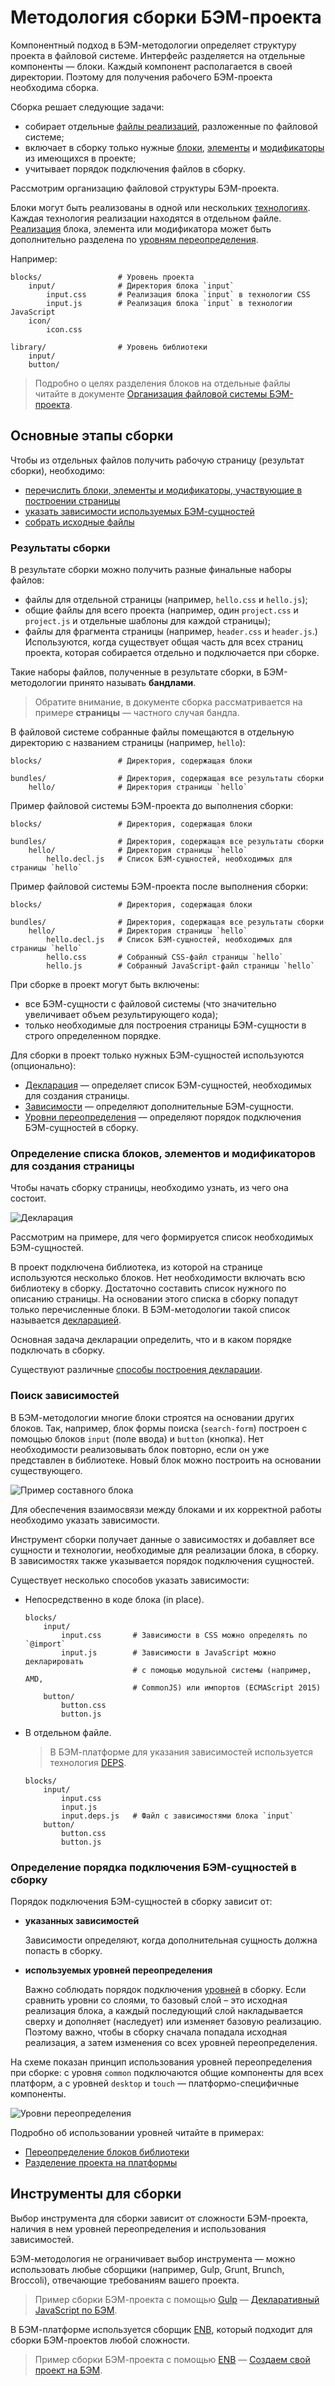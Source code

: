 # Методология сборки БЭМ-проекта

Компонентный подход в БЭМ-методологии определяет структуру проекта в файловой системе. Интерфейс разделяется на отдельные компоненты — блоки. Каждый компонент располагается в своей директории. Поэтому для получения рабочего БЭМ-проекта необходима сборка.

Сборка решает следующие задачи:
* собирает отдельные [файлы реализаций](../filesystem/filesystem.ru.md#Реализация-блока-разделяется-на-отдельные-файлы), разложенные по файловой системе;
* включает в сборку только нужные [блоки](../key-concepts/key-concepts.ru.md#Блок), [элементы](../key-concepts/key-concepts.ru.md#Элемент) и [модификаторы](../key-concepts/key-concepts.ru.md#Модификатор) из имеющихся в проекте;
* учитывает порядок подключения файлов в сборку.

Рассмотрим организацию файловой структуры БЭМ-проекта.

Блоки могут быть реализованы в одной или нескольких [технологиях](../key-concepts/key-concepts.ru.md#Технология-реализации). Каждая технология реализации находятся в отдельном файле. [Реализация](../key-concepts/key-concepts.ru.md#Реализация-блока) блока, элемента или модификатора может быть дополнительно разделена по [уровням переопределения](../key-concepts/key-concepts.ru.md#Уровень-переопределения).

Например:

```files
blocks/                 # Уровень проекта
    input/              # Директория блока `input`
        input.css       # Реализация блока `input` в технологии CSS
        input.js        # Реализация блока `input` в технологии JavaScript
    icon/
        icon.css

library/                # Уровень библиотеки
    input/
    button/
```

> Подробно о целях разделения блоков на отдельные файлы читайте в документе [Организация файловой системы БЭМ-проекта](../filesystem/filesystem.ru.md).

## Основные этапы сборки

Чтобы из отдельных файлов получить рабочую страницу (результат сборки), необходимо:

* [перечислить блоки, элементы и модификаторы, участвующие в построении страницы](#Перечисление-необходимых-блоков-и-элементов-для-создания-страницы)
* [указать зависимости используемых БЭМ-сущностей](#Поиск-необходимых-зависимостей-используемых-БЭМ-сущностей)
* [собрать исходные файлы](#Определение-порядка-подключения-БЭМ-сущностей-в-сборку)

### Результаты сборки

В результате сборки можно получить разные финальные наборы файлов:

* файлы для отдельной страницы (например, `hello.css` и `hello.js`);
* общие файлы для всего проекта (например, один `project.css` и `project.js` и отдельные шаблоны для каждой страницы);
* файлы для фрагмента страницы (например, `header.css` и `header.js`.) Используются, когда существует общая часть для всех страниц проекта, которая собирается отдельно и подключается при сборке.

Такие наборы файлов, полученные в результате сборки, в БЭМ-методологии принято называть **бандлами**.

> Обратите внимание, в документе сборка рассматривается на примере **страницы** — частного случая бандла.

В файловой системе собранные файлы помещаются в отдельную директорию с названием страницы (например, `hello`):

```files
blocks/                 # Директория, содержащая блоки

bundles/                # Директория, содержащая все результаты сборки
    hello/              # Директория страницы `hello`
```

Пример файловой системы БЭМ-проекта до выполнения сборки:

```files
blocks/                 # Директория, содержащая блоки

bundles/                # Директория, содержащая все результаты сборки
    hello/              # Директория страницы `hello`
        hello.decl.js   # Список БЭМ-сущностей, необходимых для страницы `hello`
```

Пример файловой системы БЭМ-проекта после выполнения сборки:

```files
blocks/                 # Директория, содержащая блоки

bundles/                # Директория, содержащая все результаты сборки
    hello/              # Директория страницы `hello`
        hello.decl.js   # Список БЭМ-сущностей, необходимых для страницы `hello`
        hello.css       # Собранный CSS-файл страницы `hello`
        hello.js        # Собранный JavaScript-файл страницы `hello`
```

При сборке в проект могут быть включены:

* все БЭМ-сущности с файловой системы (что значительно увеличивает объем результирующего кода);
* только необходимые для построения страницы БЭМ-сущности в строго определенном порядке.

Для сборки в проект только нужных БЭМ-сущностей используются (опционально):

* [Декларация](#Определение-списка-блоков-элементов-и-модификаторов-для-создания-страницы) — определяет список БЭМ-сущностей, необходимых для создания страницы.
* [Зависимости](#Поиск-зависимостей) — определяют дополнительные БЭМ-сущности.
* [Уровни переопределения](#Определение-порядка-подключения-БЭМ-сущностей-в-сборку) — определяют порядок подключения БЭМ-сущностей в сборку.

### Определение списка блоков, элементов и модификаторов для создания страницы

Чтобы начать сборку страницы, необходимо узнать, из чего она состоит.

![Декларация](build__declaration.png)

Рассмотрим на примере, для чего формируется список необходимых БЭМ-сущностей.

В проект подключена библиотека, из которой на странице используются несколько блоков. Нет необходимости включать всю библиотеку в сборку. Достаточно составить список нужного по описанию страницы. На основании этого списка в сборку попадут только перечисленные блоки. В БЭМ-методологии такой список называется [декларацией](../declarations/declarations.ru.md).

Основная задача декларации определить, что и в каком порядке подключать в сборку.

Существуют различные [способы построения декларации](../declarations/declarations.ru.md#Способы-управления-декларациями).

### Поиск зависимостей

В БЭМ-методологии многие блоки строятся на основании других блоков. Так, например, блок формы поиска (`search-form`) построен с помощью блоков `input` (поле ввода) и `button` (кнопка). Нет необходимости реализовывать блок повторно, если он уже представлен в библиотеке. Новый блок можно построить на основании существующего.

![Пример составного блока](build__search-form.png)

Для обеспечения взаимосвязи между блоками и их корректной работы необходимо указать зависимости.

Инструмент сборки получает данные о зависимостях и добавляет все сущности и технологии, необходимые для реализации блока, в сборку. В зависимостях также указывается порядок подключения сущностей.

Существует несколько способов указать зависимости:

* Непосредственно в коде блока (in place).

  ```files
  blocks/
      input/
          input.css       # Зависимости в CSS можно определять по `@import`
          input.js        # Зависимости в JavaScript можно декларировать
                          # с помощью модульной системы (например, AMD,
                          # CommonJS) или импортов (ECMAScript 2015)
      button/
          button.css
          button.js
  ```

* В отдельном файле.

  > В БЭМ-платформе для указания зависимостей используется технология [DEPS](https://ru.bem.info/technology/deps/).

  ```files
  blocks/
      input/
          input.css
          input.js
          input.deps.js   # Файл с зависимостями блока `input`
      button/
          button.css
          button.js
  ```

### Определение порядка подключения БЭМ-сущностей в сборку

Порядок подключения БЭМ-сущностей в сборку зависит от:

* **указанных зависимостей**

  Зависимости определяют, когда дополнительная сущность должна попасть в сборку.

* **используемых уровней переопределения**

  Важно соблюдать порядок подключения [уровней](../key-concepts/key-concepts.ru.md#Уровень-переопределения) в сборку. Если сравнить уровни со слоями, то базовый слой – это исходная реализация блока, а каждый последующий слой накладывается сверху и дополняет (наследует) или изменяет базовую реализацию. Поэтому важно, чтобы в сборку сначала попадала исходная реализация, а затем изменения со всех уровней переопределения.

На схеме показан принцип использования уровней переопределения при сборке: с уровня `common` подключаются общие компоненты для всех платформ, а с уровней `desktop` и `touch` — платформо-специфичные компоненты.

![Уровни переопределения](build__levels.png)

Подробно об использовании уровней читайте в примерах:

* [Переопределение блоков библиотеки](../filesystem/filesystem.ru.md#Подключение-библиотеки)
* [Разделение проекта на платформы](../filesystem/filesystem.ru.md#Разделение-проекта-на-платформы)

## Инструменты для сборки

Выбор инструмента для сборки зависит от сложности БЭМ-проекта, наличия в нем уровней переопределения и использования зависимостей.

БЭМ-методология не ограничивает выбор инструмента — можно использовать любые сборщики (например, Gulp, Grunt, Brunch, Broccoli), отвечающие требованиям вашего проекта.

> Пример сборки БЭМ-проекта с помощью [Gulp](http://gulpjs.com/) — [Декларативный JavaScript по БЭМ](https://ru.bem.info/events/beminar-july-2015/).

В БЭМ-платформе используется сборщик [ENB](https://ru.bem.info/tools/bem/enb-bem/), который подходит для сборки БЭМ-проектов любой сложности.

> Пример сборки БЭМ-проекта с помощью [ENB](https://ru.bem.info/tools/bem/enb-bem/) — [Создаем свой проект на БЭМ](https://ru.bem.info/tutorials/start-with-project-stub/).
